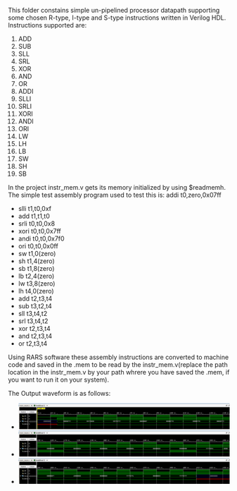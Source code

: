 This folder constains simple un-pipelined processor datapath supporting some chosen R-type, I-type and S-type instructions written in Verilog HDL. Instructions supported are:
1. ADD
2. SUB
3. SLL
4. SRL
5. XOR
6. AND
7. OR
8. ADDI
9. SLLI
10. SRLI
11. XORI
12. ANDI
13. ORI
14. LW
15. LH
16. LB
17. SW
18. SH
19. SB

 In the project instr_mem.v gets its memory initialized by using $readmemh. The simple test assembly program used to test this is:
addi t0,zero,0x07ff
* slli t1,t0,0xf
* add t1,t1,t0
* srli t0,t0,0x8
* xori t0,t0,0x7ff
* andi t0,t0,0x7f0
* ori t0,t0,0x0ff
* sw t1,0(zero)
* sh t1,4(zero)
* sb t1,8(zero)
* lb t2,4(zero)
* lw t3,8(zero)
* lh t4,0(zero)
* add t2,t3,t4
* sub t3,t2,t4
* sll t3,t4,t2
* srl t3,t4,t2
* xor t2,t3,t4
* and t2,t3,t4
* or t2,t3,t4

Using RARS software these assembly instructions are converted to machine code and saved in the .mem to be read by the instr_mem.v(replace the path location in the instr_mem.v by your path whrere you have saved the .mem, if you want to run it on your system).

The Output waveform is as follows:
* ![Screenshot](https://github.com/SudeepJoshi22/Minor-Project-2023-RISC-V-processor/blob/master/RIS_Minimal_Processor/Vivado_output_1.png)
* ![Screenshot](https://github.com/SudeepJoshi22/Minor-Project-2023-RISC-V-processor/blob/master/RIS_Minimal_Processor/Vivado_output_2.png)
* ![Screenshot](https://github.com/SudeepJoshi22/Minor-Project-2023-RISC-V-processor/blob/master/RIS_Minimal_Processor/Vivado_output_3.png)
